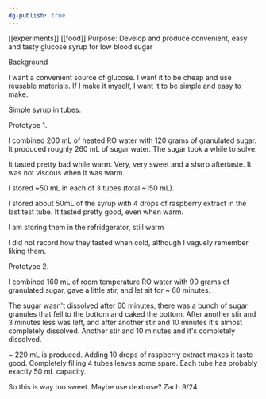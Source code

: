 ```yaml
---
dg-publish: true
---
```

[[experiments]]
[[food]]
Purpose: Develop and produce convenient, easy and tasty glucose syrup for low blood sugar

Background

I want a convenient source of glucose. I want it to be cheap and use reusable materials. If I make it myself, I want it to be simple and easy to make.

Simple syrup in tubes.

Prototype 1.

I combined 200 mL of heated RO water with 120 grams of granulated sugar. It produced roughly 260 mL of sugar water. The sugar took a while to solve.

It tasted pretty bad while warm. Very, very sweet and a sharp aftertaste. It was not viscous when it was warm.

I stored ~50 mL in each of 3 tubes (total ~150 mL).

I stored about 50mL of the syrup with 4 drops of raspberry extract in the last test tube.
It tasted pretty good, even when warm.

I am storing them in the refridgerator, still warm

I did not record how they tasted when cold, although I vaguely remember liking them.

Prototype 2.

I combined 160 mL of room temperature RO water with 90 grams of granulated sugar, gave a little stir, and let sit for ~ 60 minutes.

The sugar wasn't dissolved after 60 minutes, there was a bunch of sugar granules that fell to the bottom and caked the bottom. After another stir and 3 minutes less was left, and after another stir and 10 minutes it's almost completely dissolved. Another stir and 10 minutes and it's completely dissolved.

~ 220 mL is produced. Adding 10 drops of raspberry extract makes it taste good. Completely filling 4 tubes leaves some spare. Each tube has probably exactly 50 mL capacity.

So this is way too sweet. Maybe use dextrose? Zach 9/24

